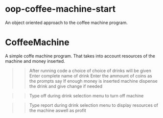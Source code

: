 # oop-coffee-machine-start
An object oriented approach to the coffee machine program.

# CoffeeMachine
A simple coffe machine program. That takes into account resources of the machine and money inserted.

>>After running code a choice of choice of drinks will be given
>>Enter complete name of drink
>>Enter the ammount of coins as the prompts say
>>If enough money is inserted machine dispense the drink and give change if needed

>>Type off during drink selection menu to turn off machine

>>Type report during drink selection menu to display resources of the machine aswell as profit
